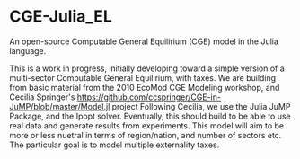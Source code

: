 # CGE-Julia_EL
An open-source Computable General Equilirium (CGE) model in the Julia language.

This is a work in progress, initially developing toward a simple version of a multi-sector Computable General Equilirium, with taxes.
We are building from basic material from the 2010 EcoMod CGE Modeling workshop, and Cecilia Springer's https://github.com/ccspringer/CGE-in-JuMP/blob/master/Model.jl project
Following Cecilia, we use the Julia JuMP Package, and the Ipopt solver.
Eventually, this should build to be able to use real data and generate results from experiments. This model will aim to be more or less nuetral in terms of region/nation, and number of sectors etc. The particular goal is to model multiple externality taxes.
